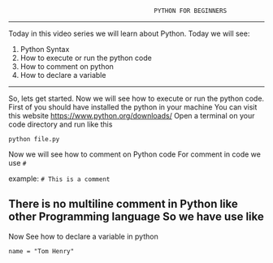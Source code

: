                                             PYTHON FOR BEGINNERS 
---
Today in this video series we will learn about Python.
Today we will see:
1. Python Syntax
2. How to execute or run the python code
3. How to comment on python 
4. How to declare a variable
---

So, lets get started.
Now we will see how to execute or run the python code.
First of you should have installed the python in your machine 
You can visit this website https://www.python.org/downloads/
Open a terminal on your code directory and run like this

`python file.py`

Now we will see how to comment on Python code
For comment in code we use 
`#` 

example: `# This is a comment`

There is no multiline comment in Python like other Programming language
So we have use like
---
Now See how to declare a variable in python

`name = "Tom Henry"`